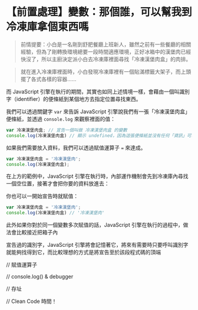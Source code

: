 # 【前置處理】變數：那個誰，可以幫我到冷凍庫拿個東西嗎

> 前情提要：小白是一名剛到舒肥餐廳上班新人，雖然之前有一些餐廳的相關經驗，但為了剛轉換環境總要一段時間適應環境，正好冰箱中的漢堡肉已經快沒了，所以主廚決定派小白去冷凍庫裡面尋找「冷凍漢堡肉盒」的肉排。

> 就在進入冷凍庫裡面時，小白發現冷凍庫裡有一個貼滿標籤大架子，而上頭擺了各式各樣的容器……

而 JavaScript 引擎在執行的期間，其實也如同上述情境一樣，會藉由一個叫識別字（identifier）的便條紙到某個地方去指定位置尋找東西。

我們可以透過關鍵字 `var` 來告訴 JavaScript 引擎說我們有一張「冷凍漢堡肉盒」便條紙，並透過 `console.log` 來觀察裡面的值：

```js
var 冷凍漢堡肉盒; // 宣告一個叫做 冷凍漢堡肉盒 的變數
console.log(冷凍漢堡肉盒) // 顯示 undefined，因為這張便條紙並沒有任何「資訊」可以讓引擎找到資料。
```

如果我們需要放入資料，我們可以透過賦值運算子 `=` 來達成。

```js
var 冷凍漢堡肉盒 = '冷凍漢堡肉';
console.log(冷凍漢堡肉盒);
```

在上方的範例中，JavaScript 引擎在執行時，內部運作機制會先到冷凍庫內尋找一個空位置，接著才會把你要的資料放進去：

你也可以一開始宣告時就賦值：

```js
var 冷凍漢堡肉盒 = '冷凍漢堡肉';
console.log(冷凍漢堡肉盒) // '冷凍漢堡肉'
```

此外如果你對於同一個變數多次賦值的話，JavaScript 引擎在執行的過程中，做法會比較接近把箱子內

宣告過的識別字，JavaScript 引擎將會記憶著它，將來有需要時只要呼叫識別字就能夠找得到它，而比較理想的方式是將宣告至於該段程式碼的頂端

// 賦值運算子

// console.log() & debugger

// 存址

// Clean Code 時間！
